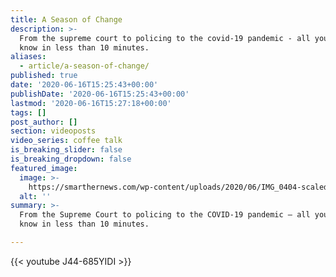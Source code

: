 ```yaml
---
title: A Season of Change
description: >-
  From the supreme court to policing to the covid-19 pandemic - all you need to
  know in less than 10 minutes.
aliases:
  - article/a-season-of-change/
published: true
date: '2020-06-16T15:25:43+00:00'
publishDate: '2020-06-16T15:25:43+00:00'
lastmod: '2020-06-16T15:27:18+00:00'
tags: []
post_author: []
section: videoposts
video_series: coffee talk
is_breaking_slider: false
is_breaking_dropdown: false
featured_image:
  image: >-
    https://smarthernews.com/wp-content/uploads/2020/06/IMG_0404-scaled-e1592321228429-865x1024.jpg
  alt: ''
summary: >-
  From the Supreme Court to policing to the COVID-19 pandemic – all you need to
  know in less than 10 minutes.

---
```

{{< youtube J44-685YIDI >}}